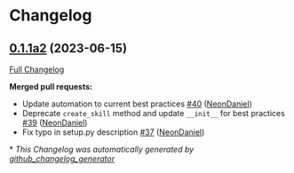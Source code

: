 # Changelog

## [0.1.1a2](https://github.com/NeonGeckoCom/skill-ip_address/tree/0.1.1a2) (2023-06-15)

[Full Changelog](https://github.com/NeonGeckoCom/skill-ip_address/compare/0.1.0...0.1.1a2)

**Merged pull requests:**

- Update automation to current best practices [\#40](https://github.com/NeonGeckoCom/skill-ip_address/pull/40) ([NeonDaniel](https://github.com/NeonDaniel))
- Deprecate `create_skill` method and update `__init__` for best practices [\#39](https://github.com/NeonGeckoCom/skill-ip_address/pull/39) ([NeonDaniel](https://github.com/NeonDaniel))
- Fix typo in setup.py description [\#37](https://github.com/NeonGeckoCom/skill-ip_address/pull/37) ([NeonDaniel](https://github.com/NeonDaniel))



\* *This Changelog was automatically generated by [github_changelog_generator](https://github.com/github-changelog-generator/github-changelog-generator)*

